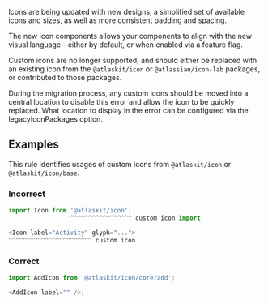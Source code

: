 Icons are being updated with new designs, a simplified set of available icons and sizes, as well as
more consistent padding and spacing.

The new icon components allows your components to align with the new visual language - either by
default, or when enabled via a feature flag.

Custom icons are no longer supported, and should either be replaced with an existing icon from the
`@atlaskit/icon` or `@atlassian/icon-lab` packages, or contributed to those packages.

During the migration process, any custom icons should be moved into a central location to disable
this error and allow the icon to be quickly replaced. What location to display in the error can be
configured via the legacyIconPackages option.

## Examples

This rule identifies usages of custom icons from `@atlaskit/icon` or `@atlaskit/icon/base`.

### Incorrect

```js
import Icon from '@atlaskit/icon';
                 ^^^^^^^^^^^^^^^^^ custom icon import

<Icon label="Activity" glyph="...">
^^^^^^^^^^^^^^^^^^^^^^^ custom icon
```

### Correct

```js
import AddIcon from '@atlaskit/icon/core/add';

<AddIcon label="" />;
```
